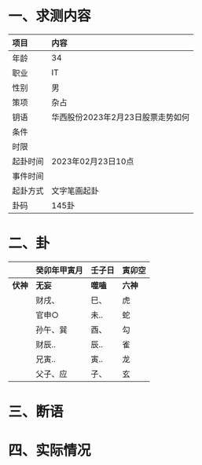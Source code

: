 # 一、求测内容
|项目|内容|
|:-|:-|
|年龄|34|
|职业|IT|
|性别|男|
|策项|杂占|
|钥语|华西股份2023年2月23日股票走势如何|
|条件||
|时限||
|起卦时间|2023年02月23日10点|
|事件时间||
|起卦方式|文字笔画起卦|
|卦码|145卦|

# 二、卦
||癸卯年甲寅月|壬子日|寅卯空|
|:-|:-|:-|:-|
|**伏神**|**无妄**|**噬嗑**|**六神**|
||财戌、|巳、|虎|
||官申○|未..|蛇|
||孙午、巽|酉、|勾|
||财辰..|辰..|雀|
||兄寅..|寅..|龙|
||父子、应|子、|玄|


# 三、断语

# 四、实际情况